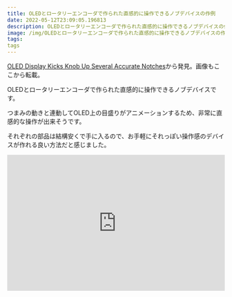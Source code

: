 ```yaml
---
title: OLEDとロータリーエンコーダで作られた直感的に操作できるノブデバイスの作例
date: 2022-05-12T23:09:05.196813
description: OLEDとロータリーエンコーダで作られた直感的に操作できるノブデバイスの作例を紹介します
image: /img/OLEDとロータリーエンコーダで作られた直感的に操作できるノブデバイスの作例.jpg
tags:
tags
---
```

[OLED Display Kicks Knob Up Several Accurate Notches](https://hackaday.com/2022/04/19/oled-display-kicks-knob-up-several-accurate-notches/)から発見。画像もここから転載。

OLEDとロータリーエンコーダで作られた直感的に操作できるノブデバイスです。

つまみの動きと連動してOLED上の目盛りがアニメーションするため、非常に直感的な操作が出来そうです。

それぞれの部品は結構安くで手に入るので、お手軽にそれっぽい操作感のデバイスが作れる良い方法だと感じました。


<iframe width="100%" height="315" src="https://www.youtube.com/embed/NPfaLKKsf_Q" title="YouTube video player" frameborder="0" allow="accelerometer; autoplay; clipboard-write; encrypted-media; gyroscope; picture-in-picture" allowfullscreen></iframe>

